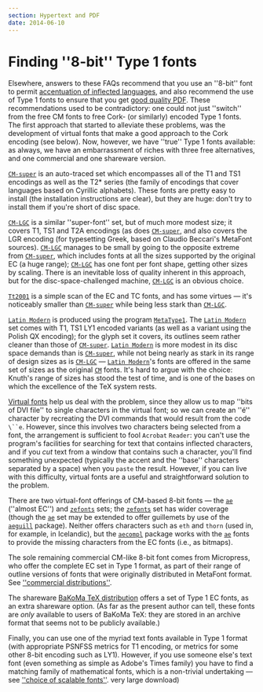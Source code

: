 ```yaml
---
section: Hypertext and PDF
date: 2014-06-10
---
```

# Finding ''8-bit'' Type&nbsp;1 fonts

Elsewhere, answers to these FAQs recommend that you use an
''8-bit'' font to permit 
[accentuation of inflected languages](FAQ-hyphenaccents.md),
and also recommend the use of Type&nbsp;1 fonts to ensure that
you get [good quality PDF](FAQ-fuzzy-type3.md).  These
recommendations used to be contradictory: one could not just
''switch'' from the free CM fonts to free Cork- (or similarly)
encoded Type&nbsp;1 fonts.  The first approach that started to alleviate
these problems, was the development of virtual fonts that make
a good approach to the Cork encoding (see below).  Now, however, we
have ''true'' Type&nbsp;1 fonts available: as always, we have an
embarrassment of riches with three free alternatives, and one
commercial and one shareware version.

[`CM-super`](https://ctan.org/pkg/CM-super) is an
auto-traced set which encompasses all of the T1 and TS1
encodings as well as the T2* series (the family of encodings
that cover languages based on Cyrillic alphabets).  These fonts are
pretty easy to install (the installation instructions are clear), but
they are huge: don't try to install them if you're short of disc
space.

[`CM-LGC`](https://ctan.org/pkg/CM-LGC) is a similar ''super-font'' set, but of much more
modest size; it covers T1, TS1 and T2A
encodings (as does [`CM-super`](https://ctan.org/pkg/CM-super), and also covers the LGR
encoding (for typesetting Greek, based on Claudio Beccari's MetaFont
sources).  [`CM-LGC`](https://ctan.org/pkg/CM-LGC) manages to be small by going to the
opposite extreme from [`CM-super`](https://ctan.org/pkg/CM-super), which includes fonts at all
the sizes supported by the original EC (a huge range);
[`CM-LGC`](https://ctan.org/pkg/CM-LGC) has one font per font shape, getting other sizes by
scaling.  There is an inevitable loss of quality inherent in this
approach, but for the disc-space-challenged machine, [`CM-LGC`](https://ctan.org/pkg/CM-LGC)
is an obvious choice.

[`Tt2001`](https://ctan.org/pkg/Tt2001) is a simple scan of the EC and TC
fonts, and has some virtues&nbsp;&mdash; it's noticeably smaller than
[`CM-super`](https://ctan.org/pkg/CM-super) while being less stark than [`CM-LGC`](https://ctan.org/pkg/CM-LGC).

[`Latin Modern`](https://ctan.org/pkg/lm) is produced using the
program [`MetaType1`](FAQ-textrace.md).  The
[`Latin Modern`](https://ctan.org/pkg/lm) set comes with T1, TS1
LY1 encoded variants (as well as a variant using the Polish
QX encoding); for the glyph set it covers, its outlines seem
rather cleaner than those of [`CM-super`](https://ctan.org/pkg/CM-super). 
[`Latin Modern`](https://ctan.org/pkg/lm)
is more modest in its disc space demands than is
[`CM-super`](https://ctan.org/pkg/CM-super), while not being nearly as stark in its range of
design sizes as is [`CM-LGC`](https://ctan.org/pkg/CM-LGC)&nbsp;&mdash;
[`Latin Modern`](https://ctan.org/pkg/lm)'s fonts are offered in the same set of sizes as the
original [`CM`](https://ctan.org/pkg/CM) fonts.  It's hard to argue with the choice:
Knuth's range of sizes has stood the test of time, and is one of the
bases on which the excellence of the TeX system rests.

[Virtual fonts](FAQ-virtualfonts.md) help us deal with the problem,
since they allow us to map ''bits of DVI file'' to single
characters in the virtual font; so we can create an ''&eacute;'' character
by recreating the DVI commands that would result from the code
`\``e`.  However, since this involves two characters being
selected from a font, the arrangement is sufficient to fool
`Acrobat` `Reader`: you can't use the program's
facilities for searching for text that contains inflected characters,
and if you _cut_ text from a window that contains such a
character, you'll find something unexpected (typically the accent and
the ''base'' characters separated by a space) when you `paste`
the result.  However, if you can live with this difficulty, virtual
fonts are a useful and straightforward solution to the problem.

There are two virtual-font offerings of CM-based 8-bit
fonts&nbsp;&mdash; the [`ae`](https://ctan.org/pkg/ae) (''almost EC'') and
[`zefonts`](https://ctan.org/pkg/zefonts) sets; the [`zefonts`](https://ctan.org/pkg/zefonts) set has wider coverage
(though the [`ae`](https://ctan.org/pkg/ae) set may be extended to offer guillemets by
use of the [`aeguill`](https://ctan.org/pkg/aeguill) package).  Neither offers characters such
as `eth` and `thorn` (used in, for example, in
Icelandic), but the [`aecompl`](https://ctan.org/pkg/ae) package works with the
[`ae`](https://ctan.org/pkg/ae) fonts to provide the missing characters from the
EC fonts (i.e., as bitmaps).

The sole remaining commercial CM-like 8-bit font comes from
Micropress, who offer the complete EC set
in Type&nbsp;1 format, as part of their range of outline versions of fonts
that were originally distributed in MetaFont format.  See
[''commercial distributions''](FAQ-commercial.md).

The shareware 
[BaKoMa TeX distribution](FAQ-TeXsystems.md) offers a
set of Type&nbsp;1 EC fonts, as an extra shareware option.  (As far
as the present author can tell, these fonts are _only_ available
to users of BaKoMa TeX: they are stored in an archive format that
seems not to be publicly available.)

Finally, you can use one of the myriad text fonts available in Type&nbsp;1
format (with appropriate PSNFSS metrics for T1 encoding,
or metrics for some other 8-bit encoding such as LY1).  However,
if you use someone else's text font (even something as simple as
Adobe's Times family) you have to find a matching family of
mathematical fonts, which is a non-trivial undertaking&nbsp;&mdash;
see [''choice of scalable fonts''](FAQ-psfchoice.md).
  very large download)


